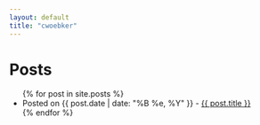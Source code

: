 ```yaml
---
layout: default
title: "cwoebker"
---
```


<div class="content">
<div class="posts">
    <h1>Posts</h1>
    <ul>
    {% for post in site.posts %}
        <li>
        <span>Posted on {{ post.date | date: "%B %e, %Y" }}</span> - <a href="{{ post.url }}">{{ post.title }}</a>
        </li>
    {% endfor %}
    </ul>
</div>
<!--{% include articles.html %}-->
</div>